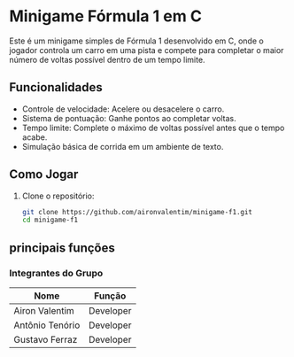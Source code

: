 # Minigame Fórmula 1 em C

Este é um minigame simples de Fórmula 1 desenvolvido em C, onde o jogador controla um carro em uma pista e compete para completar o maior número de voltas possível dentro de um tempo limite.

## Funcionalidades

- Controle de velocidade: Acelere ou desacelere o carro.
- Sistema de pontuação: Ganhe pontos ao completar voltas.
- Tempo limite: Complete o máximo de voltas possível antes que o tempo acabe.
- Simulação básica de corrida em um ambiente de texto.

## Como Jogar

1. Clone o repositório:
   ```bash
   git clone https://github.com/aironvalentim/minigame-f1.git
   cd minigame-f1

## principais funções

### Integrantes do Grupo

| Nome               | Função             |
|--------------------|--------------------|
| Airon Valentim     | Developer          |
| Antônio Tenório    | Developer          |
| Gustavo Ferraz     | Developer          |

